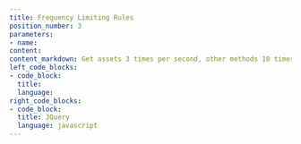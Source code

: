 ```yaml
---
title: Frequency Limiting Rules
position_number: 3
parameters:
- name:
content:
content_markdown: Get assets 3 times per second, other methods 10 times per second for each single user, 1000 times per minute for each single IP, exceeding the requested times, account will be locked for 10 minutes.
left_code_blocks:
- code_block:
  title:
  language:
right_code_blocks:
- code_block:
  title: JQuery
  language: javascript
---
```

